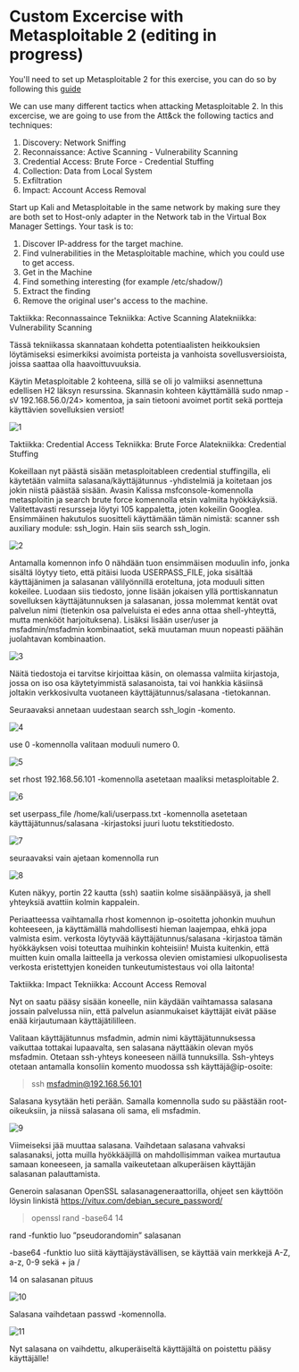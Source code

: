 # Custom Excercise with Metasploitable 2 (editing in progress)

You'll need to set up Metasploitable 2 for this exercise, you can do so by following this [guide](https://github.com/tonikerttula/APE/blob/main/installs/metasploitable2installation.md)

We can use many different tactics when attacking Metasploitable 2. In this excercise, we are going to use from the Att&ck the following tactics and techniques:

1. Discovery: Network Sniffing
2. Reconnaissance: Active Scanning - Vulnerability Scanning
3. Credential Access: Brute Force - Credential Stuffing
4. Collection: Data from Local System
5. Exfiltration
6. Impact: Account Access Removal

Start up Kali and Metasploitable in the same network by making sure they are both set to Host-only adapter in the Network tab in the Virtual Box Manager Settings. Your task is to:

1. Discover IP-address for the target machine.
2. Find vulnerabilities in the Metasploitable machine, which you could use to get access. 
3. Get in the Machine
4. Find something interesting (for example /etc/shadow/)
5. Extract the finding
6. Remove the original user's access to the machine.

Taktiikka: Reconnassaince
Tekniikka: Active Scanning
Alatekniikka: Vulnerability Scanning

Tässä tekniikassa skannataan kohdetta potentiaalisten heikkouksien löytämiseksi esimerkiksi avoimista porteista ja vanhoista sovellusversioista, joissa saattaa olla haavoittuvuuksia.

Käytin Metasploitable 2 kohteena, sillä se oli jo valmiiksi asennettuna edellisen H2 läksyn resurssina. Skannasin kohteen käyttämällä sudo nmap -sV 192.168.56.0/24> komentoa, ja sain tietooni avoimet portit sekä portteja käyttävien sovelluksien versiot!

![1]

[1]:https://tonikerttula.files.wordpress.com/2021/11/image-67.png

Taktiikka: Credential Access
Tekniikka: Brute Force
Alatekniikka: Credential Stuffing

Kokeillaan nyt päästä sisään metasploitableen credential stuffingilla, eli käytetään valmiita salasana/käyttäjätunnus -yhdistelmiä ja koitetaan jos jokin niistä päästää sisään. Avasin Kalissa msfconsole-komennolla metasploitin ja search brute force komennolla etsin valmiita hyökkäyksiä. Valitettavasti resursseja löytyi 105 kappaletta, joten kokeilin Googlea. Ensimmäinen hakutulos suositteli käyttämään tämän nimistä: scanner ssh auxiliary module: ssh_login. Hain siis search ssh_login.

![2]

[2]:https://tonikerttula.files.wordpress.com/2021/11/image-61.png

Antamalla komennon info 0 nähdään tuon ensimmäisen moduulin info, jonka sisältä löytyy tieto, että pitäisi luoda USERPASS_FILE, joka sisältää käyttäjänimen ja salasanan välilyönnillä eroteltuna, jota moduuli sitten kokeilee. Luodaan siis tiedosto, jonne lisään jokaisen yllä porttiskannatun sovelluksen käyttäjätunnuksen ja salasanan, jossa molemmat kentät ovat palvelun nimi (tietenkin osa palveluista ei edes anna ottaa shell-yhteyttä, mutta menkööt harjoituksena). Lisäksi lisään user/user ja msfadmin/msfadmin kombinaatiot, sekä muutaman muun nopeasti päähän juolahtavan kombinaation.

![3]

[3]:https://tonikerttula.files.wordpress.com/2021/11/image-62.png

Näitä tiedostoja ei tarvitse kirjoittaa käsin, on olemassa valmiita kirjastoja, jossa on iso osa käytetyimmistä salasanoista, tai voi hankkia käsiinsä joltakin verkkosivulta vuotaneen käyttäjätunnus/salasana -tietokannan.

Seuraavaksi annetaan uudestaan search ssh_login -komento.

![4]

[4]:https://tonikerttula.files.wordpress.com/2021/11/image-61.png?w=682

use 0 -komennolla valitaan moduuli numero 0.

![5]

[5]:https://tonikerttula.files.wordpress.com/2021/11/image-63.png


set rhost 192.168.56.101 -komennolla asetetaan maaliksi metasploitable 2.

![6]

[6]:https://tonikerttula.files.wordpress.com/2021/11/image-64.png

set userpass_file /home/kali/userpass.txt -komennolla asetetaan käyttäjätunnus/salasana -kirjastoksi juuri luotu tekstitiedosto.

![7]

[7]:https://tonikerttula.files.wordpress.com/2021/11/image-65.png

seuraavaksi vain ajetaan komennolla run

![8]

[8]:https://tonikerttula.files.wordpress.com/2021/11/image-66.png

Kuten näkyy, portin 22 kautta (ssh) saatiin kolme sisäänpääsyä, ja shell yhteyksiä avattiin kolmin kappalein.

Periaatteessa vaihtamalla rhost komennon ip-osoitetta johonkin muuhun kohteeseen, ja käyttämällä mahdollisesti hieman laajempaa, ehkä jopa valmista esim. verkosta löytyvää käyttäjätunnus/salasana -kirjastoa tämän hyökkäyksen voisi toteuttaa muihinkin kohteisiin!
Muista kuitenkin, että muitten kuin omalla laitteella ja verkossa olevien omistamiesi ulkopuolisesta verkosta eristettyjen koneiden tunkeutumistestaus voi olla laitonta!

Taktiikka: Impact
Tekniikka: Account Access Removal

Nyt on saatu pääsy sisään koneelle, niin käydään vaihtamassa salasana jossain palvelussa niin, että palvelun asianmukaiset käyttäjät eivät pääse enää kirjautumaan käyttäjätililleen.

Valitaan käyttäjätunnus msfadmin, admin nimi käyttäjätunnuksessa vaikuttaa tottakai lupaavalta, sen salasana näyttääkin olevan myös msfadmin. Otetaan ssh-yhteys koneeseen näillä tunnuksilla.
Ssh-yhteys otetaan antamalla konsoliin komento muodossa ssh käyttäjä@ip-osoite:

>ssh msfadmin@192.168.56.101

Salasana kysytään heti perään. Samalla komennolla sudo su päästään root-oikeuksiin, ja niissä salasana oli sama, eli msfadmin.

![9]

[9]:https://tonikerttula.files.wordpress.com/2021/11/image-79.png


Viimeiseksi jää muuttaa salasana. Vaihdetaan salasana vahvaksi salasanaksi, jotta muilla hyökkääjillä on mahdollisimman vaikea murtautua samaan koneeseen, ja samalla vaikeutetaan alkuperäisen käyttäjän salasanan palauttamista.

Generoin salasanan OpenSSL salasanageneraattorilla, ohjeet sen käyttöön löysin linkistä
https://vitux.com/debian_secure_password/


>openssl rand -base64 14

rand -funktio luo ”pseudorandomin” salasanan

-base64 -funktio luo siitä käyttäjäystävällisen, se käyttää vain merkkejä A-Z, a-z, 0-9 sekä + ja /

14 on salasanan pituus

![10]

[10]:https://tonikerttula.files.wordpress.com/2021/11/image-80.png

Salasana vaihdetaan passwd -komennolla.

![11]

[11]:https://tonikerttula.files.wordpress.com/2021/11/image-81.png

Nyt salasana on vaihdettu, alkuperäiseltä käyttäjältä on poistettu pääsy käyttäjälle!
